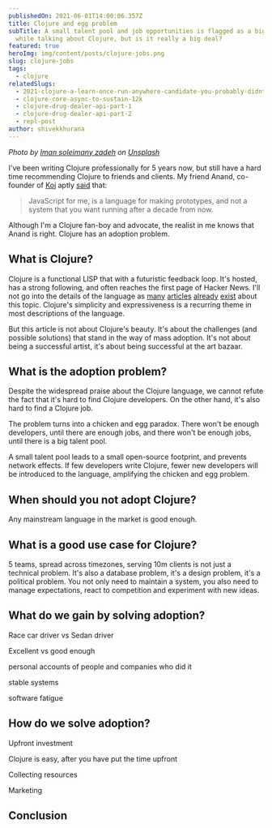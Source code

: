 ```yaml
---
publishedOn: 2021-06-01T14:00:06.357Z
title: Clojure and egg problem
subTitle: A small talent pool and job opportunities is flagged as a big concern
  while talking about Clojure, but is it really a big deal?
featured: true
heroImg: img/content/posts/clojure-jobs.png
slug: clojure-jobs
tags:
  - clojure
relatedSlugs:
  - 2021-clojure-a-learn-once-run-anywhere-candidate-you-probably-didnt-know-about
  - clojure-core-async-to-sustain-12k
  - clojure-drug-dealer-api-part-1
  - clojure-drug-dealer-api-part-2
  - repl-post
author: shivekkhurana
---
```

*Photo by <a href="https://unsplash.com/@chiichiinii?utm_source=unsplash&utm_medium=referral&utm_content=creditCopyText">Iman soleimany zadeh</a> on <a href="https://unsplash.com/?utm_source=unsplash&utm_medium=referral&utm_content=creditCopyText">Unsplash</a>*

I've been writing Clojure professionally for 5 years now, but still have a hard time recommending Clojure to friends and clients. My friend Anand, co-founder of [Koj](https://koj.co) aptly [said](https://youtu.be/O-bVJoWULBE?t=2228) that:

> JavaScript for me, is a language for making prototypes, and not a system that you want running after a decade from now.

Although I'm a Clojure fan-boy and advocate, the realist in me knows that Anand is right. Clojure has an adoption problem.

## What is Clojure?

Clojure is a functional LISP that with a futuristic feedback loop. It's hosted, has a strong following, and often reaches the first page of Hacker News. I'll not go into the details of the language as [many](https://simongray.github.io/essays/spread.html) [articles](https://medium.com/swlh/what-i-learned-after-writing-clojure-for-424-days-straight-8884ec471f8e) [already](https://itrevolution.com/love-letter-to-clojure-part-1/) [exist](https://blog.cleancoder.com/uncle-bob/2019/08/22/WhyClojure.html) about this topic. Clojure's simplicity and expressiveness is a recurring theme in most descriptions of the language.

But this article is not about Clojure's beauty. It's about the challenges (and possible solutions) that stand in the way of mass adoption. It's not about being a successful artist, it's about being successful at the art bazaar.

## What is the adoption problem?

Despite the widespread praise about the Clojure language, we cannot refute the fact that it's hard to find Clojure developers. On the other hand, it's also hard to find a Clojure job. 

The problem turns into a chicken and egg paradox. There won't be enough developers, until there are enough jobs, and there won't be enough jobs, until there is a big talent pool.

A small talent pool leads to a small open-source footprint, and prevents network effects. If few developers write Clojure, fewer new developers will be introduced to the language, amplifying the chicken and egg problem.

## When should you not adopt Clojure?

Any mainstream language in the market is good enough. 

## What is a good use case for Clojure?

5 teams, spread across timezones, serving 10m clients is not just a technical problem. It's also a database problem, it's a design problem, it's a political problem. You not only need to maintain a system, you also need to manage expectations, react to competition and experiment with new ideas.

## What do we gain by solving adoption?

Race car driver vs Sedan driver

Excellent vs good enough

personal accounts of people and companies who did it

stable systems

software fatigue

## How do we solve adoption?

Upfront investment

Clojure is easy, after you have put the time upfront

Collecting resources

Marketing

## Conclusion